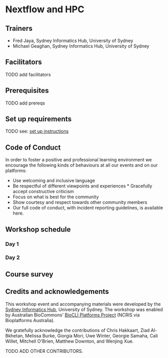 # Nextflow and HPC

## Trainers

* Fred Jaya, Sydney Informatics Hub, University of Sydney
* Michael Geaghan, Sydney Informatics Hub, University of Sydney

## Facilitators

TODO add facilitators

## Prerequisites

TODO add prereqs

## Set up requirements

TODO see: [set up instructions](./00_setup.md)

## Code of Conduct

In order to foster a positive and professional learning environment we encourage the following kinds of behaviours at all our events and on our platforms:

* Use welcoming and inclusive language
* Be respectful of different viewpoints and experiences * Gracefully accept constructive criticism
* Focus on what is best for the community
* Show courtesy and respect towards other community members
* Our full code of conduct, with incident reporting guidelines, is available here.

## Workshop schedule

### Day 1

### Day 2

## Course survey

## Credits and acknowledgements

This workshop event and accompanying materials were developed by the [Sydney Informatics Hub](https://www.sydney.edu.au/research/facilities/sydney-informatics-hub.html), University of Sydney. The workshop was enabled by Australian BioCommons' [BioCLI Platforms Project](https://www.biocommons.org.au/biocli) (NCRIS via Bioplatforms Australia).

We gratefully acknowledge the contributions of Chris Hakkaart, Ziad Al-Bkhetan, Melissa Burke, Giorgia Mori, Uwe Winter, Georgie Samaha, Cali Willet, Mitchell O'Brien, Matthew Downton, and Wenjing Xue. 

TODO ADD OTHER CONTRIBUTORS. 
